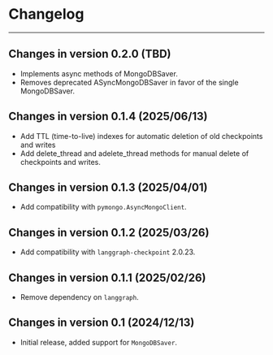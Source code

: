 # Changelog

---

## Changes in version 0.2.0 (TBD)

- Implements async methods of MongoDBSaver.
- Removes deprecated ASyncMongoDBSaver in favor of the single MongoDBSaver.

## Changes in version 0.1.4 (2025/06/13)

- Add TTL (time-to-live) indexes for automatic deletion of old checkpoints and writes
- Add delete_thread and adelete_thread methods for manual delete of checkpoints and writes.

## Changes in version 0.1.3 (2025/04/01)

- Add compatibility with `pymongo.AsyncMongoClient`.

## Changes in version 0.1.2 (2025/03/26)

- Add compatibility with `langgraph-checkpoint` 2.0.23.

## Changes in version 0.1.1 (2025/02/26)

- Remove dependency on `langgraph`.

## Changes in version 0.1 (2024/12/13)

- Initial release, added support for `MongoDBSaver`.
